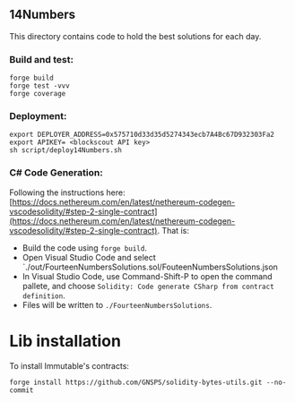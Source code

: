 ## 14Numbers

This directory contains code to hold the best solutions for each day.

### Build and test:

```
forge build
forge test -vvv
forge coverage
```

### Deployment:

```
export DEPLOYER_ADDRESS=0x575710d33d35d5274343ecb7A4Bc67D932303Fa2
export APIKEY= <blockscout API key>
sh script/deploy14Numbers.sh  
```


### C# Code Generation:

Following the instructions here: [https://docs.nethereum.com/en/latest/nethereum-codegen-vscodesolidity/#step-2-single-contract](https://docs.nethereum.com/en/latest/nethereum-codegen-vscodesolidity/#step-2-single-contract). That is:

* Build the code using `forge build`.
* Open Visual Studio Code and select `./out/FourteenNumbersSolutions.sol/FouteenNumbersSolutions.json
* In Visual Studio Code, use Command-Shift-P to open the command pallete, and choose `Solidity: Code generate CSharp from contract definition`.
* Files will be written to `./FourteenNumbersSolutions`.


# Lib installation

To install Immutable's contracts:

```
forge install https://github.com/GNSPS/solidity-bytes-utils.git --no-commit
```